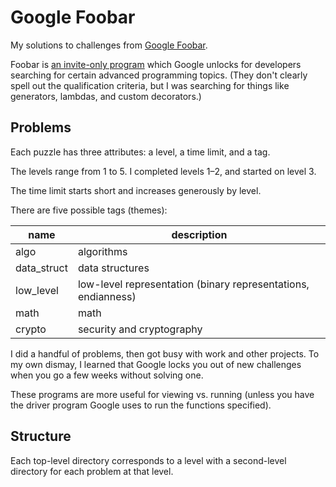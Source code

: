 # Google Foobar

My solutions to challenges from [Google Foobar](http://www.google.com/foobar/).

Foobar is [an invite-only program](https://news.ycombinator.com/item?id=8588080) which Google unlocks for developers searching for certain advanced programming topics. (They don't clearly spell out the qualification criteria, but I was searching for things like generators, lambdas, and custom decorators.)

## Problems

Each puzzle has three attributes: a level, a time limit, and a tag.

The levels range from 1 to 5.  I completed levels 1–2, and started on level 3.

The time limit starts short and increases generously by level.

There are five possible tags (themes):

name        | description
----------- | -----------
algo        | algorithms
data_struct | data structures
low_level   | low-level representation (binary representations, endianness)
math        | math
crypto      | security and cryptography

I did a handful of problems, then got busy with work and other projects. To my own dismay, I learned that Google locks you out of new challenges when you go a few weeks without solving one.

These programs are more useful for viewing vs. running (unless you have the driver program Google uses to run the functions specified).

## Structure

Each top-level directory corresponds to a level with a second-level directory for each problem at that level.
